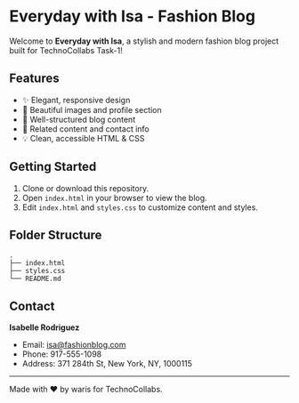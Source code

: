 # Everyday with Isa - Fashion Blog

Welcome to **Everyday with Isa**, a stylish and modern fashion blog project built for TechnoCollabs Task-1!

## Features

- ✨ Elegant, responsive design
- 📸 Beautiful images and profile section
- 📝 Well-structured blog content
- 🔗 Related content and contact info
- 💡 Clean, accessible HTML & CSS

## Getting Started

1. Clone or download this repository.
2. Open `index.html` in your browser to view the blog.
3. Edit `index.html` and `styles.css` to customize content and styles.

## Folder Structure

```
.
├── index.html
├── styles.css
└── README.md
```

## Contact

**Isabelle Rodriguez**  
- Email: isa@fashionblog.com  
- Phone: 917-555-1098  
- Address: 371 284th St, New York, NY, 1000115

---

Made with ❤️ by waris for TechnoCollabs.
